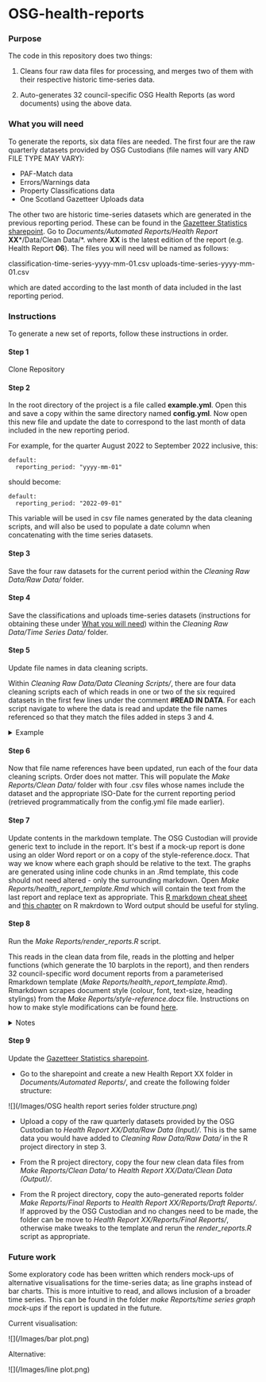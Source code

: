 # OSG-health-reports
### Purpose
The code in this repository does two things:

1. Cleans four raw data files for processing, and merges two of them with their respective historic time-series data.

2. Auto-generates 32 council-specific OSG Health Reports (as word documents) using the above data.

### What you will need

To generate the reports, six data files are needed. The first four are the raw quarterly datasets provided by OSG Custodians (file names will vary AND FILE TYPE MAY VARY):

* PAF-Match data
* Errors/Warnings data
* Property Classifications data
* One Scotland Gazetteer Uploads data

The other two are historic time-series datasets which are generated in the previous reporting period. These can be found in the [Gazetteer Statistics sharepoint](https://impservihub.sharepoint.com/:f:/s/GazetteerStatistics/EhllI09nuMhJofC8-g_PKUUBsmlZWA8jDYSETXe2wGvC7g?e=iXb1uy). Go to *Documents/Automated Reports/Health Report* **XX***/Data/Clean Data/*. where **XX** is the latest edition of the report (e.g. Health Report **06**). The files you will need will be named as follows:

classification-time-series-yyyy-mm-01.csv
uploads-time-series-yyyy-mm-01.csv

which are dated according to the last month of data included in the last reporting period.

### Instructions
To generate a new set of reports, follow these instructions in order.

#### Step 1
Clone Repository

####  Step 2
In the root directory of the  project is a file called **example.yml**. Open this and save a copy within the same directory named **config.yml**. Now open this new file and update the date to correspond to the last month of data included in the new reporting period.

For example, for the quarter August 2022 to September 2022 inclusive, this:
```
default:
  reporting_period: "yyyy-mm-01"
```
should become:
```
default:
  reporting_period: "2022-09-01"
```
This variable will be used in csv file names generated by the data cleaning scripts, and will also be used to populate a date column when concatenating with the time series datasets.

#### Step 3
Save the four raw datasets for the current period within the *Cleaning Raw Data/Raw Data/* folder.

#### Step 4
Save the classifications and uploads time-series datasets (instructions for obtaining these under [What you will need](#what-you-will-need)) within the *Cleaning Raw Data/Time Series Data/* folder.

#### Step 5
Update file names in data cleaning scripts.

Within *Cleaning Raw Data/Data Cleaning Scripts/*, there are four data cleaning scripts each of which reads in one or two of the six required datasets in the first few lines under the comment **#READ IN DATA**. For each script navigate to where the data is read and update the file names referenced so that they match the files added in steps 3 and 4. 

<details>
  <summary>Example</summary>
  The script *clean_and_merge_classification_data.R* has these first     lines:

```
#READ IN DATA-----------------
#read in new quarterly data
new_class_data <- readxl::read_xlsx("Clean Raw Data/Raw Data/OSG Classifications 2022-08-24.xlsx", trim_ws = TRUE, skip = 1)
#read in old time-series data 
previous_class_data <- read.csv("Clean Raw Data/Time Series Data/historic-classification-data.csv") 

#-------------------------------
```

As indicated by the prefix clean_and_merge_, this script is reading    in new quarterly data, cleaning it, and merging it with clean historic time-series data. Therefore it requires both the raw quarterly classification data (referenced as "/OSG Classifications 2022-08-24.xlsx" in the example) and the historic time-series classification data (referenced as "/historic-classification-data.csv" in the example). 

You would have to: 

Update the new_class_data variable to read data from the classifications data file you added to *Cleaning Raw Data/Raw Data/*. 

Update the previous_class_data variable to read data from the classifications data file you added to *Cleaning Raw Data/Time Series Data/*. 

</details>


#### Step 6
Now that file name references have been updated, run each of the four data cleaning scripts. Order does not matter. This will populate the *Make Reports/Clean Data/* folder with four .csv files whose names include the dataset and the appropriate ISO-Date for the current reporting period (retrieved programmatically from the config.yml file made earlier).

#### Step 7 
Update contents in the markdown template.
The OSG Custodian will provide generic text to include in the report. It's best if a mock-up report is done using an older Word report or on a copy of the style-reference.docx. That way we know where each graph should be relative to the text. The graphs are generated using inline code chunks in an .Rmd template, this code should not need altered - only the surrounding markdown.
Open *Make Reports/health_report_template.Rmd* which will contain the text from the last report and replace text as appropriate. This [R markdown cheat sheet](https://rmarkdown.rstudio.com/authoring_basics.html) and [this chapter](https://bookdown.org/yihui/rmarkdown-cookbook/word.html) on R makrdown to Word output should be useful for styling.

#### Step 8
Run the *Make Reports/render_reports.R* script. 

This reads in the clean data from file, reads in the plotting and helper functions (which generate the 10 barplots in the report), and then renders 32 council-specific word document reports from a parameterised Rmarkdown template (*Make Reports/health_report_template.Rmd*). Rmarkdown scrapes document style (colour, font, text-size, heading stylings) from the *Make Reports/style-reference.docx* file. Instructions on how to make style modifications can be found [here](https://rmarkdown.rstudio.com/articles_docx.html).

<details>
  <summary>Notes</summary>
  Note that a report will fail to generate if there exists a report with the same name in *Make Reports/Final Reports/*. If you encounter this problem (for instance if you've run the code and want to re-run after spotting and correcting a typo), then you will either have to delete the previously generated report(s) from the folder OR alter the output file name dictated in the *Make Reports/render_reports.R* script.
  
  Also you must ensure that the *Make Reports/style-reference.docx* document is not open on your copmuter when this script is run.
</details>

#### Step 9
Update the [Gazetteer Statistics sharepoint](https://impservihub.sharepoint.com/:f:/s/GazetteerStatistics/EhllI09nuMhJofC8-g_PKUUBsmlZWA8jDYSETXe2wGvC7g?e=iXb1uy). 

* Go to the sharepoint and create a new Health Report XX folder in *Documents/Automated Reports/*, and create the following folder structure:

![](/Images/OSG health report series folder structure.png)
* Upload a copy of the raw quarterly datasets provided by the OSG Custodian to *Health Report XX/Data/Raw Data (Input)/*. This is the same data you would have added to *Cleaning Raw Data/Raw Data/* in the R project directory in step 3.

* From the R project directory, copy the four new clean data files from *Make Reports/Clean Data/* to *Health Report XX/Data/Clean Data (Output)/*.

* From the R project directory, copy the auto-generated reports folder  *Make Reports/Final Reports* to *Health Report XX/Reports/Draft Reports/*. If approved by the OSG Custodian and no changes need to be made, the folder can be move to *Health Report XX/Reports/Final Reports/*, otherwise make tweaks to the template and rerun the *render_reports.R* script as appropriate.

### Future work

Some exploratory code has been written which renders mock-ups of alternative visualisations for the time-series data; as line graphs instead of bar charts. This is more intuitive to read, and allows inclusion of a broader time series. This can be found in the folder *make Reports/time series graph mock-ups* if the report is updated in the future.

Current visualisation:

![](/Images/bar plot.png)

Alternative:

![](/Images/line plot.png)
